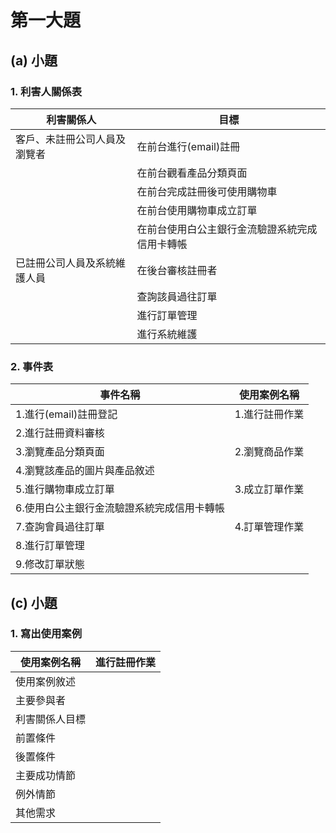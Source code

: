 # 第一大題 
## (a) 小題
### 1. 利害人關係表
|利害關係人|目標|
|-----|-----|
|客戶、未註冊公司人員及瀏覽者|在前台進行(email)註冊|
||在前台觀看產品分類頁面|
||在前台完成註冊後可使用購物車|
||在前台使用購物車成立訂單|
||在前台使用白公主銀行金流驗證系統完成信用卡轉帳|
|已註冊公司人員及系統維護人員|在後台審核註冊者|
||查詢該員過往訂單|
||進行訂單管理|
||進行系統維護|
### 2. 事件表
|事件名稱|使用案例名稱|
|-----|-----|
|1.進行(email)註冊登記|1.進行註冊作業|
|2.進行註冊資料審核|
|3.瀏覽產品分類頁面|2.瀏覽商品作業|
|4.瀏覽該產品的圖片與產品敘述|
|5.進行購物車成立訂單|3.成立訂單作業|
|6.使用白公主銀行金流驗證系統完成信用卡轉帳|
|7.查詢會員過往訂單|4.訂單管理作業|
|8.進行訂單管理|
|9.修改訂單狀態


## (c) 小題
### 1. 寫出使用案例

|使用案例名稱|進行註冊作業|
|-----|-----|
|使用案例敘述|
|主要參與者|
|利害關係人目標|
|前置條件|
|後置條件|
|主要成功情節|
|例外情節|
|其他需求|